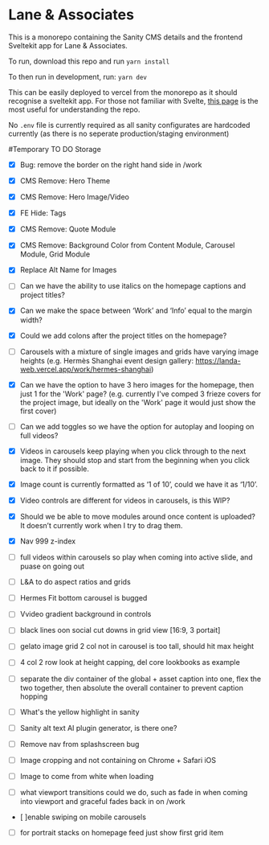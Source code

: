 # Lane & Associates


This is a monorepo containing the Sanity CMS details and the frontend Sveltekit app for Lane & Associates.

To run, download this repo and run 
```yarn install```

To then run in development, run:
```yarn dev```

This can be easily deployed to vercel from the monorepo as it should recognise a sveltekit app. For those not familiar with Svelte, [this page](https://kit.svelte.dev/docs/routing) is the most useful for understanding the repo.

No `.env` file is currently required as all sanity configurates are hardcoded currently (as there is no seperate production/staging environment)



#Temporary TO DO Storage

- [x] Bug: remove the border on the right hand side in /work
- [x] CMS Remove: Hero Theme
- [x] CMS Remove: Hero Image/Video
- [x] FE Hide: Tags
- [x] CMS Remove: Quote Module
- [x] CMS Remove: Background Color from Content Module, Carousel Module, Grid Module
- [x] Replace Alt Name for Images
- [ ] Can we have the ability to use italics on the homepage captions and project titles?
- [x] Can we make the space between ‘Work’ and ‘Info’ equal to the margin width?
- [x] Could we add colons after the project titles on the homepage?
- [ ] Carousels with a mixture of single images and grids have varying image heights (e.g. Hermès Shanghai event design gallery: https://landa-web.vercel.app/work/hermes-shanghai)
- [x] Can we have the option to have 3 hero images for the homepage, then just 1 for the 'Work' page? (e.g. currently I've comped 3 frieze covers for the project image, but ideally on the 'Work' page it would just show the first cover)
- [ ] Can we add toggles so we have the option for autoplay and looping on full videos?
- [x] Videos in carousels keep playing when you click through to the next image. They should stop and start from the beginning when you click back to it if possible.
- [x] Image count is currently formatted as ‘1 of 10’, could we have it as ‘1/10’.
- [x] Video controls are different for videos in carousels, is this WIP?
- [x] Should we be able to move modules around once content is uploaded? It doesn’t currently work when I try to drag them.
- [x] Nav 999 z-index


- [ ] full videos within carousels so play when coming into active slide, and puase on going out
- [ ] L&A to do aspect ratios and grids
- [ ] Hermes Fit bottom carousel is bugged
- [ ] Vvideo gradient background in controls
- [ ] black lines oon social cut downs in grid view [16:9, 3 portait]
- [ ] gelato image grid 2 col not in carousel is too tall, should hit max height
- [ ] 4 col 2 row look at height capping, del core lookbooks as example
- [ ] separate the div container of the global + asset caption into one, flex the two together, then absolute the overall container to prevent caption hopping
- [ ] What's the yellow highlight in sanity
- [ ] Sanity alt text AI plugin generator, is there one?
- [ ] Remove nav from splashscreen bug
- [ ] Image cropping and not containing on Chrome + Safari iOS
- [ ] Image to come from white when loading
- [ ] what viewport transitions could we do, such as fade in when coming into viewport and graceful fades back in on /work
- [ ]enable swiping on mobile carousels
- [ ] for portrait stacks on homepage feed just show first grid item
